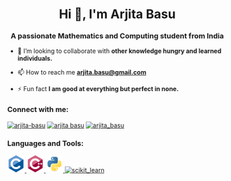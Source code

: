 <h1 align="center">Hi 👋, I'm Arjita Basu</h1>
<h3 align="center">A passionate Mathematics and Computing student from India</h3>

- 👯 I’m looking to collaborate with **other knowledge hungry and learned individuals.**

- 📫 How to reach me **arjita.basu@gmail.com**

- ⚡ Fun fact **I am good at everything but perfect in none.**

<h3 align="left">Connect with me:</h3>
<p align="left">
<a href="https://linkedin.com/in/arjita-basu" target="blank"><img align="center" src="https://raw.githubusercontent.com/rahuldkjain/github-profile-readme-generator/neutral-icons/src/images/icons/Social/linked-in-alt.svg" alt="arjita-basu" height="30" width="40" /></a>
<a href="https://kaggle.com/arjita basu" target="blank"><img align="center" src="https://raw.githubusercontent.com/rahuldkjain/github-profile-readme-generator/neutral-icons/src/images/icons/Social/kaggle.svg" alt="arjita basu" height="30" width="40" /></a>
<a href="https://www.leetcode.com/arjita_basu" target="blank"><img align="center" src="https://raw.githubusercontent.com/rahuldkjain/github-profile-readme-generator/neutral-icons/src/images/icons/Social/leet-code.svg" alt="arjita_basu" height="30" width="40" /></a>
</p>

<h3 align="left">Languages and Tools:</h3>
<p align="left"> <a href="https://www.cprogramming.com/" target="_blank"> <img src="https://raw.githubusercontent.com/devicons/devicon/master/icons/c/c-original.svg" alt="c" width="40" height="40"/> </a> <a href="https://www.w3schools.com/cpp/" target="_blank"> <img src="https://raw.githubusercontent.com/devicons/devicon/master/icons/cplusplus/cplusplus-original.svg" alt="cplusplus" width="40" height="40"/> </a> <a href="https://www.python.org" target="_blank"> <img src="https://raw.githubusercontent.com/devicons/devicon/master/icons/python/python-original.svg" alt="python" width="40" height="40"/> </a> <a href="https://scikit-learn.org/" target="_blank"> <img src="https://upload.wikimedia.org/wikipedia/commons/0/05/Scikit_learn_logo_small.svg" alt="scikit_learn" width="40" height="40"/> </a> </p>

